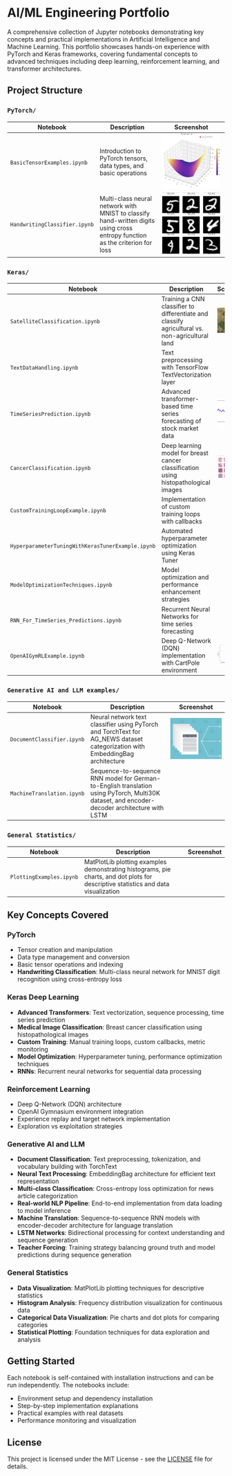 # AI/ML Engineering Portfolio

A comprehensive collection of Jupyter notebooks demonstrating key concepts and practical implementations in Artificial Intelligence and Machine Learning. This portfolio showcases hands-on experience with PyTorch and Keras frameworks, covering fundamental concepts to advanced techniques including deep learning, reinforcement learning, and transformer architectures.



## Project Structure

### `PyTorch/`
| Notebook | Description | Screenshot |
|----------|-------------|------------|
| `BasicTensorExamples.ipynb` | Introduction to PyTorch tensors, data types, and basic operations | ![Tensor Examples](PyTorch%20examples/ReadmeImages/TensorExamples.png) |
| `HandwritingClassifier.ipynb` | Multi-class neural network with MNIST to classify hand-written digits using cross entropy function as the criterion for loss | ![MNIST Writing Detection](PyTorch%20examples/ReadmeImages/MNISTWritingDetection.png) |

### `Keras/`
| Notebook | Description | Screenshot |
|----------|-------------|------------|
| `SatelliteClassification.ipynb` | Training a CNN classifier to differentiate and classify agricultural vs. non-agricultural land | ![Satellite Imagery](Keras%20examples/Deep%20Learning/SatelliteImageryClassifier/READMEImages/AgriImagery.png) |
| `TextDataHandling.ipynb` | Text preprocessing with TensorFlow TextVectorization layer | |
| `TimeSeriesPrediction.ipynb` | Advanced transformer-based time series forecasting of stock market data | ![Stock Market Prediction](Keras%20examples/Deep%20Learning/Building%20Advanced%20Transformers/ReadmeImages/StockMarketPrediction.png) |
| `CancerClassification.ipynb` | Deep learning model for breast cancer classification using histopathological images | ![Breast Cancer Classifier](Keras%20examples/Deep%20Learning/CancerClassification/ReadmeImage/BreastCancerClassifier.png) |
| `CustomTrainingLoopExample.ipynb` | Implementation of custom training loops with callbacks | |
| `HyperparameterTuningWithKerasTunerExample.ipynb` | Automated hyperparameter optimization using Keras Tuner | |
| `ModelOptimizationTechniques.ipynb` | Model optimization and performance enhancement strategies | |
| `RNN_For_TimeSeries_Predictions.ipynb` | Recurrent Neural Networks for time series forecasting | |
| `OpenAIGymRLExample.ipynb` | Deep Q-Network (DQN) implementation with CartPole environment | ![OpenAI Gym](Keras%20examples/Reinforcement%20Learning/ReadmeImages/OpenAIGym.png) |

### `Generative AI and LLM examples/`
| Notebook | Description | Screenshot |
|----------|-------------|------------|
| `DocumentClassifier.ipynb` | Neural network text classifier using PyTorch and TorchText for AG_NEWS dataset categorization with EmbeddingBag architecture | ![Document Classifier](Generative%20AI%20and%20LLM%20examples/ReadmeImages/DocClassifier.png) |
| `MachineTranslation.ipynb` | Sequence-to-sequence RNN model for German-to-English translation using PyTorch, Multi30K dataset, and encoder-decoder architecture with LSTM | |

### `General Statistics/`
| Notebook | Description | Screenshot |
|----------|-------------|------------|
| `PlottingExamples.ipynb` | MatPlotLib plotting examples demonstrating histograms, pie charts, and dot plots for descriptive statistics and data visualization | |

## Key Concepts Covered

### PyTorch
- Tensor creation and manipulation
- Data type management and conversion
- Basic tensor operations and indexing
- **Handwriting Classification**: Multi-class neural network for MNIST digit recognition using cross-entropy loss

### Keras Deep Learning
- **Advanced Transformers**: Text vectorization, sequence processing, time series prediction
- **Medical Image Classification**: Breast cancer classification using histopathological images
- **Custom Training**: Manual training loops, custom callbacks, metric monitoring
- **Model Optimization**: Hyperparameter tuning, performance optimization techniques
- **RNNs**: Recurrent neural networks for sequential data processing

### Reinforcement Learning
- Deep Q-Network (DQN) architecture
- OpenAI Gymnasium environment integration
- Experience replay and target network implementation
- Exploration vs exploitation strategies

### Generative AI and LLM
- **Document Classification**: Text preprocessing, tokenization, and vocabulary building with TorchText
- **Neural Text Processing**: EmbeddingBag architecture for efficient text representation
- **Multi-class Classification**: Cross-entropy loss optimization for news article categorization
- **Real-world NLP Pipeline**: End-to-end implementation from data loading to model inference
- **Machine Translation**: Sequence-to-sequence RNN models with encoder-decoder architecture for language translation
- **LSTM Networks**: Bidirectional processing for context understanding and sequence generation
- **Teacher Forcing**: Training strategy balancing ground truth and model predictions during sequence generation

### General Statistics
- **Data Visualization**: MatPlotLib plotting techniques for descriptive statistics
- **Histogram Analysis**: Frequency distribution visualization for continuous data
- **Categorical Data Visualization**: Pie charts and dot plots for comparing categories
- **Statistical Plotting**: Foundation techniques for data exploration and analysis

## Getting Started

Each notebook is self-contained with installation instructions and can be run independently. The notebooks include:
- Environment setup and dependency installation
- Step-by-step implementation explanations
- Practical examples with real datasets
- Performance monitoring and visualization

## License

This project is licensed under the MIT License - see the [LICENSE](LICENSE) file for details.
